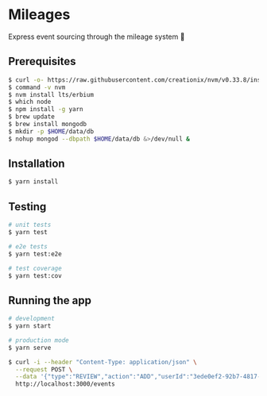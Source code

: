 # Mileages

Express event sourcing through the mileage system :rocket:

## Prerequisites

```bash
$ curl -o- https://raw.githubusercontent.com/creationix/nvm/v0.33.8/install.sh | bash
$ command -v nvm
$ nvm install lts/erbium
$ which node
$ npm install -g yarn
$ brew update
$ brew install mongodb
$ mkdir -p $HOME/data/db
$ nohup mongod --dbpath $HOME/data/db &>/dev/null &
```

## Installation

```bash
$ yarn install
```

## Testing

```bash
# unit tests
$ yarn test

# e2e tests
$ yarn test:e2e

# test coverage
$ yarn test:cov
```

## Running the app

```bash
# development
$ yarn start

# production mode
$ yarn serve
```

```bash
$ curl -i --header "Content-Type: application/json" \
  --request POST \
  --data '{"type":"REVIEW","action":"ADD","userId":"3ede0ef2-92b7-4817-a5f3-0c575361f745","placeId": "2e4baf1c-5acb-4efb-a1af-eddada31b00f"}' \
  http://localhost:3000/events
```